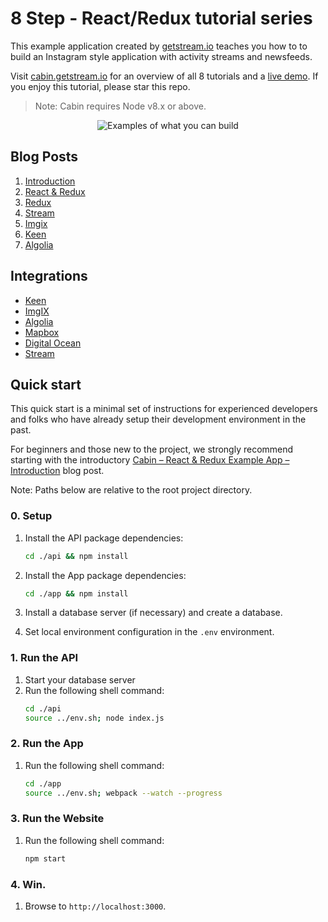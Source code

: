 # 8 Step - React/Redux tutorial series

This example application created by [getstream.io](https://getstream.io/?ref=github_stream_react_example) teaches you how to to build an Instagram style application with activity streams and newsfeeds.

Visit [cabin.getstream.io](http://cabin.getstream.io/) for an overview of all 8 tutorials and a [live demo](http://cabin.getstream.io/demo). If you enjoy this tutorial, please star this repo.

> Note: Cabin requires Node v8.x or above.

<p align="center">
  <img src="https://stream-cabin.s3.amazonaws.com/defaults/Cabin_Github@2x.png" alt="Examples of what you can build" title="What you can build"/>
</p>

## Blog Posts

1. [Introduction](https://getstream.io/blog/cabin-react-redux-example-app-introduction/)
2. [React & Redux](https://getstream.io/blog/cabin-react-redux-example-app-react/)
3. [Redux](https://getstream.io/blog/cabin-react-redux-example-app-redux/)
4. [Stream](https://getstream.io/blog/cabin-react-redux-example-app-stream/)
5. [Imgix](https://getstream.io/blog/cabin-react-redux-example-app-imgix/)
6. [Keen](https://getstream.io/blog/cabin-react-redux-example-app-keen/)
7. [Algolia](https://getstream.io/blog/cabin-react-redux-example-app-algolia/)


## Integrations

* [Keen](https://keen.io/)
* [ImgIX](http://imgix.com/)
* [Algolia](https://www.algolia.com/)
* [Mapbox](https://www.mapbox.com/)
* [Digital Ocean](https://www.digitalocean.com/)
* [Stream](https://getstream.io)

## Quick start

This quick start is a minimal set of instructions for experienced developers
and folks who have already setup their development environment in the past.

For beginners and those new to the project, we strongly recommend starting with
the  introductory [Cabin – React & Redux Example App – Introduction](https://getstream.io/blog/cabin-react-redux-example-app-introduction/) blog post.

Note: Paths below are relative to the root project directory.

### 0. Setup
1. Install the API package dependencies:
    ``` bash
    cd ./api && npm install
    ```

2. Install the App package dependencies:
    ``` bash
    cd ./app && npm install
    ```

3. Install a database server (if necessary) and create a database.
4. Set local environment configuration in the `.env` environment.

### 1. Run the API
1. Start your database server
2. Run the following shell command:
    ``` bash
    cd ./api
    source ../env.sh; node index.js
    ```

### 2. Run the App
1. Run the following shell command:
    ``` bash
    cd ./app
    source ../env.sh; webpack --watch --progress
    ```

### 3. Run the Website
1. Run the following shell command:
    ``` bash
    npm start
    ```

### 4. Win.
1. Browse to `http://localhost:3000`.

